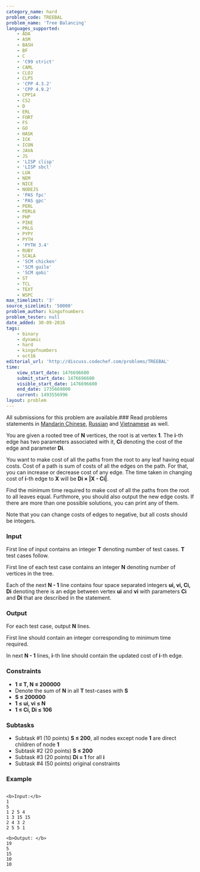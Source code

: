 ```yaml
---
category_name: hard
problem_code: TREEBAL
problem_name: 'Tree Balancing'
languages_supported:
    - ADA
    - ASM
    - BASH
    - BF
    - C
    - 'C99 strict'
    - CAML
    - CLOJ
    - CLPS
    - 'CPP 4.3.2'
    - 'CPP 4.9.2'
    - CPP14
    - CS2
    - D
    - ERL
    - FORT
    - FS
    - GO
    - HASK
    - ICK
    - ICON
    - JAVA
    - JS
    - 'LISP clisp'
    - 'LISP sbcl'
    - LUA
    - NEM
    - NICE
    - NODEJS
    - 'PAS fpc'
    - 'PAS gpc'
    - PERL
    - PERL6
    - PHP
    - PIKE
    - PRLG
    - PYPY
    - PYTH
    - 'PYTH 3.4'
    - RUBY
    - SCALA
    - 'SCM chicken'
    - 'SCM guile'
    - 'SCM qobi'
    - ST
    - TCL
    - TEXT
    - WSPC
max_timelimit: '3'
source_sizelimit: '50000'
problem_author: kingofnumbers
problem_tester: null
date_added: 30-09-2016
tags:
    - binary
    - dynamic
    - hard
    - kingofnumbers
    - oct16
editorial_url: 'http://discuss.codechef.com/problems/TREEBAL'
time:
    view_start_date: 1476696600
    submit_start_date: 1476696600
    visible_start_date: 1476696600
    end_date: 1735669800
    current: 1493556996
layout: problem
---
```

All submissions for this problem are available.###  Read problems statements in [Mandarin Chinese](http://www.codechef.com/download/translated/OCT16/mandarin/TREEBAL.pdf), [Russian](http://www.codechef.com/download/translated/OCT16/russian/TREEBAL.pdf) and [Vietnamese](http://www.codechef.com/download/translated/OCT16/vietnamese/TREEBAL.pdf) as well.

You are given a rooted tree of **N** vertices, the root is at vertex **1**. The **i**-th edge has two parameters associated with it, **Ci** denoting the cost of the edge and parameter **Di**.

You want to make cost of all the paths from the root to any leaf having equal costs. Cost of a path is sum of costs of all the edges on the path. For that, you can increase or decrease cost of any edge. The time taken in changing cost of **i**-th edge to **X** will be **Di × |X - Ci|**.

Find the minimum time required to make cost of all the paths from the root to all leaves equal. Furthmore, you should also output the new edge costs. If there are more than one possible solutions, you can print any of them.

Note that you can change costs of edges to negative, but all costs should be integers.

### Input

First line of input contains an integer **T** denoting number of test cases. **T** test cases follow.

First line of each test case contains an integer **N** denoting number of vertices in the tree.

Each of the next **N - 1** line contains four space separated integers **ui, vi, Ci, Di** denoting there is an edge between vertex **ui** and **vi** with parameters **Ci** and **Di** that are described in the statement.

### Output

For each test case, output **N** lines.

First line should contain an integer corresponding to minimum time required.

In next **N - 1** lines, **i**-th line should contain the updated cost of **i**-th edge.

### Constraints

- **1 ≤ T, N ≤ 200000**
- Denote the sum of **N** in all **T** test-cases with **S**
- **S ≤ 200000**
- **1 ≤ ui, vi ≤ N**
- **1 ≤ Ci, Di ≤ 106**

### Subtasks

- Subtask #1 (10 points) **S ≤ 200**, all nodes except node **1** are direct children of node **1**
- Subtask #2 (20 points) **S ≤ 200**
- Subtask #3 (20 points) **Di = 1** for all **i**
- Subtask #4 (50 points) original constraints

### Example

```

<b>Input:</b>
1
5
1 2 5 4
1 3 15 15
2 4 3 2
2 5 5 1

<b>Output: </b>
19
5
15
10
10
```